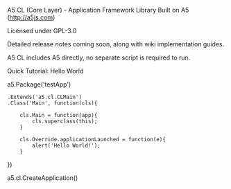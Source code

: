 A5 CL (Core Layer) - Application Framework Library Built on A5 (http://a5js.com)

Licensed under GPL-3.0

Detailed release notes coming soon, along with wiki implementation guides.

A5 CL includes A5 directly, no separate script is required to run.

Quick Tutorial: Hello World 

a5.Package('testApp')

	.Extends('a5.cl.CLMain')
	.Class('Main', function(cls){
		
		cls.Main = function(app){
			cls.superclass(this);
		}	
		
		cls.Override.applicationLaunched = function(e){
			alert('Hello World!');
		}
})

a5.cl.CreateApplication()

